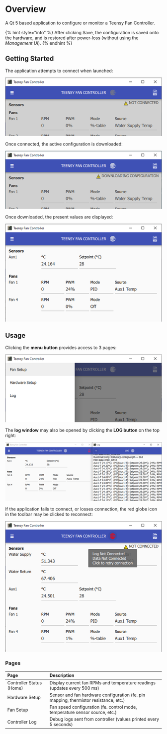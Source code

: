# Overview

A Qt 5 based application to configure or monitor a Teensy Fan Controller.

{% hint style="info" %}
After clicking Save, the configuration is saved onto the hardware, and is restored after power-loss \(without using the _Management UI_\).
{% endhint %}

## Getting Started

The application attempts to connect when launched:

![Management UI - Home screen (connecting)](../images/ui/main.connecting.png)

Once connected, the active configuration is downloaded:

![Management UI - Home screen (downloading configuration)](../images/ui/main.downloading.png)

Once downloaded, the present values are displayed:

![Management UI - Home screen (connected)](../images/ui/main.connected.png)

## Usage

Clicking the **menu button** provides access to 3 pages:

![Management UI - Main menu](../images/ui/main.menu.png)

The **log window** may also be opened by clicking the **LOG button** on the top right:

![Management UI - Log screen](../images/ui/main.log.png)

If the application fails to connect, or losses connection, the red globe icon in the toolbar may be clicked to reconnect:

![Management UI - Home screen - Offline](../images/ui/main.offline.png)

### Pages

| Page | Description |
| :--- | :--- |
| Controller Status (Home) | Display current fan RPMs and temperature readings \(updates every 500 ms\) |
| Hardware Setup | Sensor and fan hardware configuration \(fe. pin mapping, thermistor resistance, etc.\) |
| Fan Setup | Fan speed configuration \(fe. control mode, temperature sensor source, etc.\) |
| Controller Log | Debug logs sent from controller \(values printed every 5 seconds\) |

